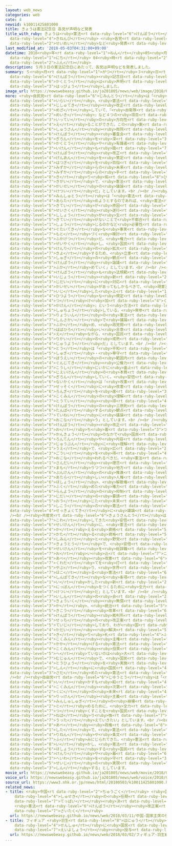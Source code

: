 ```yaml
---
layout: web_news
categories: web
cate: 4
newsid: k10011425801000
title: きょうは憲法記念日 各党が声明など発表
title_with_ruby: きょうは<ruby>憲法<rt data-ruby-level="6">けんぽう</rt></ruby><ruby>記念日<rt
  data-ruby-level="4">きねんび</rt></ruby> <ruby>各党<rt data-ruby-level="6">かくとう</rt></ruby>が<ruby>声明<rt
  data-ruby-level="2">せいめい</rt></ruby>など<ruby>発表<rt data-ruby-level="3">はっぴょう</rt></ruby>
last_modified_at: '2018-05-03T04:31:00+09:00'
datetime: 2018<ruby>年<rt data-ruby-level="1">ねん</rt></ruby>05<ruby>月<rt data-ruby-level="1">がつ</rt></ruby>03<ruby>日<rt
  data-ruby-level="1">にち</rt></ruby> 04<ruby>時<rt data-ruby-level="2">じ</rt></ruby>31<ruby>分<rt
  data-ruby-level="2">ふん</rt></ruby>
description: ５月３日の憲法記念日にあたって、各党は声明などを発表しました。
summary: ５<ruby>月<rt data-ruby-level="1">がつ</rt></ruby>３<ruby>日<rt data-ruby-level="1">にち</rt></ruby>の<ruby>憲法<rt
  data-ruby-level="6">けんぽう</rt></ruby><ruby>記念日<rt data-ruby-level="4">きねんび</rt></ruby>にあたって、<ruby>各党<rt
  data-ruby-level="6">かくとう</rt></ruby>は<ruby>声明<rt data-ruby-level="2">せいめい</rt></ruby>などを<ruby>発表<rt
  data-ruby-level="3">はっぴょう</rt></ruby>しました。
image_url: https://newswebeasy.github.io/ja201805/news/web/image/2018/05/03/K10011425801_1805022357_1805030431_01_02.jpg
more: <ruby>自民党<rt data-ruby-level="6">じみんとう</rt></ruby>は「<ruby>結党<rt data-ruby-level="6">けっとう</rt></ruby><ruby>以来<rt
  data-ruby-level="4">いらい</rt></ruby>、<ruby>憲法<rt data-ruby-level="6">けんぽう</rt></ruby>の<ruby>自主的<rt
  data-ruby-level="4">じしゅてき</rt></ruby><ruby>改正<rt data-ruby-level="4">かいせい</rt></ruby>を<ruby>目指<rt
  data-ruby-level="3">めざ</rt></ruby>していて、『<ruby>自衛隊<rt data-ruby-level="5">じえいたい</rt></ruby>の<ruby>明記<rt
  data-ruby-level="2">めいき</rt></ruby>』など４つの<ruby>項目<rt data-ruby-level="7">こうもく</rt></ruby>で、<ruby>一定<rt
  data-ruby-level="3">いってい</rt></ruby>の<ruby>方向性<rt data-ruby-level="5">ほうこうせい</rt></ruby>を<ruby>得<rt
  data-ruby-level="4">え</rt></ruby>ることができた。この<ruby>案<rt data-ruby-level="4">あん</rt></ruby>をもとに、<ruby>衆参<rt
  data-ruby-level="6">しゅうさん</rt></ruby><ruby>両院<rt data-ruby-level="3">りょういん</rt></ruby>の<ruby>憲法<rt
  data-ruby-level="6">けんぽう</rt></ruby><ruby>審査会<rt data-ruby-level="7">しんさかい</rt></ruby>で<ruby>議論<rt
  data-ruby-level="6">ぎろん</rt></ruby>を<ruby>深<rt data-ruby-level="3">ふか</rt></ruby>めるとともに、<ruby>各党<rt
  data-ruby-level="6">かくとう</rt></ruby>や<ruby>有識者<rt data-ruby-level="5">ゆうしきしゃ</rt></ruby>の<ruby>意見<rt
  data-ruby-level="3">いけん</rt></ruby>も<ruby>踏<rt data-ruby-level="7">ふ</rt></ruby>まえながら、<ruby>憲法<rt
  data-ruby-level="6">けんぽう</rt></ruby><ruby>改正<rt data-ruby-level="4">かいせい</rt></ruby><ruby>原案<rt
  data-ruby-level="4">げんあん</rt></ruby>を<ruby>策定<rt data-ruby-level="6">さくてい</rt></ruby>し、<ruby>発議<rt
  data-ruby-level="4">はつぎ</rt></ruby>を<ruby>目指<rt data-ruby-level="3">めざ</rt></ruby>していく。<ruby>自<rt
  data-ruby-level="2">みずか</rt></ruby>らの<ruby>未来<rt data-ruby-level="4">みらい</rt></ruby>を<ruby>自<rt
  data-ruby-level="2">みずか</rt></ruby>らの<ruby>手<rt data-ruby-level="1">て</rt></ruby>で<ruby>切<rt
  data-ruby-level="8">き</rt></ruby>り<ruby>拓<rt data-ruby-level="8">ひら</rt></ruby>いていく<ruby>気概<rt
  data-ruby-level="7">きがい</rt></ruby>で、<ruby>憲法<rt data-ruby-level="6">けんぽう</rt></ruby><ruby>改正<rt
  data-ruby-level="4">かいせい</rt></ruby>の<ruby>議論<rt data-ruby-level="6">ぎろん</rt></ruby>をリードしていく<ruby>決意<rt
  data-ruby-level="3">けつい</rt></ruby>だ」としています。<br /><br /><ruby>立憲<rt data-ruby-level="6">りっけん</rt></ruby><ruby>民主党<rt
  data-ruby-level="6">みんしゅとう</rt></ruby>は「<ruby>憲法<rt data-ruby-level="6">けんぽう</rt></ruby>を<ruby>改<rt
  data-ruby-level="4">あらた</rt></ruby>めようとするのであれば、<ruby>憲法<rt data-ruby-level="6">けんぽう</rt></ruby>の<ruby>規定<rt
  data-ruby-level="5">きてい</rt></ruby>が<ruby>原因<rt data-ruby-level="5">げんいん</rt></ruby>で<ruby>政策<rt
  data-ruby-level="6">せいさく</rt></ruby><ruby>遂行<rt data-ruby-level="7">すいこう</rt></ruby>に<ruby>支障<rt
  data-ruby-level="6">ししょう</rt></ruby>が<ruby>生<rt data-ruby-level="1">しょう</rt></ruby>じるのかや、<ruby>規定<rt
  data-ruby-level="5">きてい</rt></ruby>がないことで<ruby>不都合<rt data-ruby-level="4">ふつごう</rt></ruby>が<ruby>生<rt
  data-ruby-level="1">しょう</rt></ruby>じるのかなど<ruby>必要性<rt data-ruby-level="5">ひつようせい</rt></ruby>について、<ruby>具体的<rt
  data-ruby-level="4">ぐたいてき</rt></ruby>な<ruby>事実<rt data-ruby-level="3">じじつ</rt></ruby>に<ruby>基<rt
  data-ruby-level="7">もと</rt></ruby>づく<ruby>検討<rt data-ruby-level="6">けんとう</rt></ruby>が<ruby>不可欠<rt
  data-ruby-level="5">ふかけつ</rt></ruby>だ。<ruby>権力<rt data-ruby-level="6">けんりょく</rt></ruby>を<ruby>制約<rt
  data-ruby-level="5">せいやく</rt></ruby>し、<ruby>国民<rt data-ruby-level="4">こくみん</rt></ruby>の<ruby>権利<rt
  data-ruby-level="6">けんり</rt></ruby>の<ruby>拡大<rt data-ruby-level="6">かくだい</rt></ruby>に<ruby>寄与<rt
  data-ruby-level="7">きよ</rt></ruby>するため、<ruby>立憲<rt data-ruby-level="6">りっけん</rt></ruby><ruby>主義<rt
  data-ruby-level="5">しゅぎ</rt></ruby>の<ruby>観点<rt data-ruby-level="4">かんてん</rt></ruby>からの<ruby>憲法<rt
  data-ruby-level="6">けんぽう</rt></ruby><ruby>論議<rt data-ruby-level="6">ろんぎ</rt></ruby>を<ruby>深<rt
  data-ruby-level="3">ふか</rt></ruby>めていく」としています。<br /><br /><ruby>公明党<rt data-ruby-level="6">こうめいとう</rt></ruby>は「<ruby>憲法<rt
  data-ruby-level="6">けんぽう</rt></ruby>も<ruby>法規範<rt data-ruby-level="7">ほうきはん</rt></ruby>である<ruby>以上<rt
  data-ruby-level="4">いじょう</rt></ruby><ruby>新<rt data-ruby-level="2">あたら</rt></ruby>しい<ruby>時代<rt
  data-ruby-level="3">じだい</rt></ruby>に<ruby>対応<rt data-ruby-level="5">たいおう</rt></ruby>した<ruby>改正<rt
  data-ruby-level="4">かいせい</rt></ruby>があってもしかるべきで、<ruby>現憲法<rt data-ruby-level="6">げんけんぽう</rt></ruby>を<ruby>維持<rt
  data-ruby-level="7">いじ</rt></ruby>した<ruby>上<rt data-ruby-level="1">うえ</rt></ruby>で、<ruby>必要<rt
  data-ruby-level="4">ひつよう</rt></ruby>な<ruby>規定<rt data-ruby-level="5">きてい</rt></ruby>を<ruby>付<rt
  data-ruby-level="4">つ</rt></ruby>け<ruby>加<rt data-ruby-level="4">くわ</rt></ruby>える『<ruby>加憲<rt
  data-ruby-level="6">かけん</rt></ruby>』という<ruby>方法<rt data-ruby-level="4">ほうほう</rt></ruby>を<ruby>主張<rt
  data-ruby-level="5">しゅちょう</rt></ruby>している。<ruby>衆参<rt data-ruby-level="6">しゅうさん</rt></ruby><ruby>両院<rt
  data-ruby-level="3">りょういん</rt></ruby>の<ruby>憲法<rt data-ruby-level="6">けんぽう</rt></ruby><ruby>審査会<rt
  data-ruby-level="7">しんさかい</rt></ruby>で<ruby>議論<rt data-ruby-level="6">ぎろん</rt></ruby>を<ruby>深<rt
  data-ruby-level="3">ふか</rt></ruby>め、<ruby>政党間<rt data-ruby-level="6">せいとうかん</rt></ruby>で<ruby>幅広<rt
  data-ruby-level="7">はばひろ</rt></ruby>い<ruby>合意<rt data-ruby-level="3">ごうい</rt></ruby>を<ruby>得<rt
  data-ruby-level="4">え</rt></ruby>ながら、<ruby>国民<rt data-ruby-level="4">こくみん</rt></ruby><ruby>理解<rt
  data-ruby-level="5">りかい</rt></ruby>の<ruby>成熟<rt data-ruby-level="6">せいじゅく</rt></ruby>をともなっていくことが<ruby>重要<rt
  data-ruby-level="4">じゅうよう</rt></ruby>だ」としています。<br /><br /><ruby>希望<rt data-ruby-level="4">きぼう</rt></ruby>の<ruby>党<rt
  data-ruby-level="6">とう</rt></ruby>は「<ruby>平和<rt data-ruby-level="3">へいわ</rt></ruby><ruby>主義<rt
  data-ruby-level="5">しゅぎ</rt></ruby>・<ruby>専守<rt data-ruby-level="6">せんしゅ</rt></ruby><ruby>防衛<rt
  data-ruby-level="5">ぼうえい</rt></ruby>の<ruby>範囲内<rt data-ruby-level="7">はんいない</rt></ruby>で、<ruby>軍事的<rt
  data-ruby-level="4">ぐんじてき</rt></ruby><ruby>公権力<rt data-ruby-level="6">こうけんりょく</rt></ruby>の<ruby>行使<rt
  data-ruby-level="3">こうし</rt></ruby>にいかに<ruby>歯止<rt data-ruby-level="3">はど</rt></ruby>めをかけるのかという<ruby>自衛権<rt
  data-ruby-level="6">じえいけん</rt></ruby>の<ruby>本質<rt data-ruby-level="5">ほんしつ</rt></ruby>から<ruby>議論<rt
  data-ruby-level="6">ぎろん</rt></ruby>していく。<ruby>安倍<rt data-ruby-level="8">あべ</rt></ruby><ruby>内閣<rt
  data-ruby-level="6">ないかく</rt></ruby>は『<ruby>改憲<rt data-ruby-level="6">かいけん</rt></ruby>ありき』で<ruby>拙速<rt
  data-ruby-level="7">せっそく</rt></ruby>に<ruby>改憲<rt data-ruby-level="6">かいけん</rt></ruby><ruby>論議<rt
  data-ruby-level="6">ろんぎ</rt></ruby>を<ruby>進<rt data-ruby-level="3">すす</rt></ruby>めようとしており、<ruby>国民<rt
  data-ruby-level="4">こくみん</rt></ruby>の<ruby>理解<rt data-ruby-level="5">りかい</rt></ruby>は<ruby>到底<rt
  data-ruby-level="7">とうてい</rt></ruby><ruby>得<rt data-ruby-level="4">え</rt></ruby>られない。<ruby>憲法<rt
  data-ruby-level="6">けんぽう</rt></ruby>の<ruby>三原則<rt data-ruby-level="5">さんげんそく</rt></ruby>をより<ruby>担保<rt
  data-ruby-level="6">たんぽ</rt></ruby>する<ruby>観点<rt data-ruby-level="4">かんてん</rt></ruby>から<ruby>丁寧<rt
  data-ruby-level="7">ていねい</rt></ruby>に<ruby>議論<rt data-ruby-level="6">ぎろん</rt></ruby>を<ruby>行<rt
  data-ruby-level="2">おこな</rt></ruby>う」としています。<br /><br /><ruby>民進党<rt data-ruby-level="6">みんしんとう</rt></ruby>は「<ruby>憲法<rt
  data-ruby-level="6">けんぽう</rt></ruby><ruby>改正<rt data-ruby-level="4">かいせい</rt></ruby>は<ruby>落<rt
  data-ruby-level="3">お</rt></ruby>ち<ruby>着<rt data-ruby-level="3">つ</rt></ruby>いた<ruby>環境<rt
  data-ruby-level="7">かんきょう</rt></ruby>のなかで<ruby>国民<rt data-ruby-level="4">こくみん</rt></ruby>が<ruby>論点<rt
  data-ruby-level="6">ろんてん</rt></ruby>や<ruby>内容<rt data-ruby-level="5">ないよう</rt></ruby>を<ruby>十分<rt
  data-ruby-level="2">じゅうぶん</rt></ruby>に<ruby>理解<rt data-ruby-level="5">りかい</rt></ruby>した<ruby>上<rt
  data-ruby-level="1">うえ</rt></ruby>で、<ruby>広<rt data-ruby-level="2">ひろ</rt></ruby>く<ruby>合意<rt
  data-ruby-level="3">ごうい</rt></ruby>を<ruby>得<rt data-ruby-level="4">え</rt></ruby>て<ruby>行<rt
  data-ruby-level="2">おこな</rt></ruby>われるべきだ。<ruby>憲法<rt data-ruby-level="6">けんぽう</rt></ruby>の<ruby>三大<rt
  data-ruby-level="1">さんだい</rt></ruby><ruby>理念<rt data-ruby-level="4">りねん</rt></ruby>を<ruby>守<rt
  data-ruby-level="3">まも</rt></ruby>りつつ<ruby>地方<rt data-ruby-level="2">ちほう</rt></ruby><ruby>分権<rt
  data-ruby-level="6">ぶんけん</rt></ruby>の<ruby>推進<rt data-ruby-level="6">すいしん</rt></ruby>、<ruby>新<rt
  data-ruby-level="2">あたら</rt></ruby>しい<ruby>人権<rt data-ruby-level="6">じんけん</rt></ruby>の<ruby>保障<rt
  data-ruby-level="6">ほしょう</rt></ruby>、<ruby>解散権<rt data-ruby-level="6">かいさんけん</rt></ruby>を<ruby>含<rt
  data-ruby-level="7">ふく</rt></ruby>めた<ruby>権力<rt data-ruby-level="6">けんりょく</rt></ruby><ruby>乱用<rt
  data-ruby-level="6">らんよう</rt></ruby>の<ruby>抑制<rt data-ruby-level="7">よくせい</rt></ruby>など<ruby>時代<rt
  data-ruby-level="3">じだい</rt></ruby>の<ruby>要請<rt data-ruby-level="7">ようせい</rt></ruby>に<ruby>応<rt
  data-ruby-level="5">おう</rt></ruby>じた<ruby>未来<rt data-ruby-level="4">みらい</rt></ruby><ruby>志向<rt
  data-ruby-level="5">しこう</rt></ruby>の<ruby>憲法<rt data-ruby-level="6">けんぽう</rt></ruby>を<ruby>積極的<rt
  data-ruby-level="4">せっきょくてき</rt></ruby>に<ruby>議論<rt data-ruby-level="6">ぎろん</rt></ruby>していく」としています。<br
  /><br /><ruby>共産党<rt data-ruby-level="6">きょうさんとう</rt></ruby>は「<ruby>憲法<rt data-ruby-level="6">けんぽう</rt></ruby>を<ruby>壊<rt
  data-ruby-level="7">こわ</rt></ruby>してきた<ruby>安倍<rt data-ruby-level="8">あべ</rt></ruby><ruby>政権<rt
  data-ruby-level="6">せいけん</rt></ruby>に、<ruby>憲法<rt data-ruby-level="6">けんぽう</rt></ruby>を<ruby>変<rt
  data-ruby-level="4">か</rt></ruby>える<ruby>資格<rt data-ruby-level="5">しかく</rt></ruby>も、<ruby>語<rt
  data-ruby-level="2">かた</rt></ruby>る<ruby>資格<rt data-ruby-level="5">しかく</rt></ruby>もない。<ruby>市民<rt
  data-ruby-level="4">しみん</rt></ruby>と<ruby>野党<rt data-ruby-level="6">やとう</rt></ruby>の<ruby>共闘<rt
  data-ruby-level="7">きょうとう</rt></ruby>で、<ruby>安倍<rt data-ruby-level="8">あべ</rt></ruby><ruby>政権<rt
  data-ruby-level="6">せいけん</rt></ruby>を<ruby>総辞職<rt data-ruby-level="5">そうじしょく</rt></ruby>に<ruby>追<rt
  data-ruby-level="7">お</rt></ruby>い<ruby>込<rt data-ruby-level="7">こ</rt></ruby>み、<ruby>安倍<rt
  data-ruby-level="8">あべ</rt></ruby><ruby>改憲<rt data-ruby-level="6">かいけん</rt></ruby>の<ruby>企<rt
  data-ruby-level="7">くわだ</rt></ruby>てを<ruby>打<rt data-ruby-level="5">う</rt></ruby>ち<ruby>破<rt
  data-ruby-level="5">やぶ</rt></ruby>り、<ruby>世界<rt data-ruby-level="3">せかい</rt></ruby>に<ruby>誇<rt
  data-ruby-level="7">ほこ</rt></ruby>る<ruby>憲法<rt data-ruby-level="6">けんぽう</rt></ruby>の<ruby>進歩的<rt
  data-ruby-level="4">しんぽてき</rt></ruby>な<ruby>条項<rt data-ruby-level="7">じょうこう</rt></ruby>を<ruby>生<rt
  data-ruby-level="1">い</rt></ruby>かした<ruby>新<rt data-ruby-level="2">あたら</rt></ruby>しい<ruby>日本<rt
  data-ruby-level="1">にっぽん</rt></ruby>をつくるために<ruby>全力<rt data-ruby-level="3">ぜんりょく</rt></ruby>をあげる<ruby>決意<rt
  data-ruby-level="3">けつい</rt></ruby>だ」としています。<br /><br /><ruby>日本<rt data-ruby-level="1">にっぽん</rt></ruby><ruby>維新<rt
  data-ruby-level="7">いしん</rt></ruby>の<ruby>会<rt data-ruby-level="2">かい</rt></ruby>は「<ruby>教育<rt
  data-ruby-level="3">きょういく</rt></ruby><ruby>無償<rt data-ruby-level="7">むしょう</rt></ruby><ruby>化<rt
  data-ruby-level="3">か</rt></ruby>、<ruby>統治<rt data-ruby-level="5">とうち</rt></ruby><ruby>機構<rt
  data-ruby-level="5">きこう</rt></ruby><ruby>改革<rt data-ruby-level="6">かいかく</rt></ruby>、<ruby>憲法<rt
  data-ruby-level="6">けんぽう</rt></ruby><ruby>裁判所<rt data-ruby-level="6">さいばんしょ</rt></ruby><ruby>設置<rt
  data-ruby-level="5">せっち</rt></ruby>の<ruby>改正案<rt data-ruby-level="4">かいせいあん</rt></ruby>を<ruby>提示<rt
  data-ruby-level="5">ていじ</rt></ruby>しており、わが<ruby>国<rt data-ruby-level="2">くに</rt></ruby>の<ruby>課題<rt
  data-ruby-level="4">かだい</rt></ruby><ruby>解決<rt data-ruby-level="5">かいけつ</rt></ruby>の<ruby>切<rt
  data-ruby-level="4">き</rt></ruby>り<ruby>札<rt data-ruby-level="4">ふだ</rt></ruby>になる。<ruby>国民<rt
  data-ruby-level="4">こくみん</rt></ruby><ruby>主権<rt data-ruby-level="6">しゅけん</rt></ruby>を<ruby>掲<rt
  data-ruby-level="7">かか</rt></ruby>げる<ruby>憲法<rt data-ruby-level="6">けんぽう</rt></ruby>が<ruby>国民<rt
  data-ruby-level="4">こくみん</rt></ruby><ruby>投票<rt data-ruby-level="4">とうひょう</rt></ruby>を<ruby>経<rt
  data-ruby-level="5">へ</rt></ruby>ていないのは<ruby>大<rt data-ruby-level="1">おお</rt></ruby>いなる<ruby>矛盾<rt
  data-ruby-level="7">むじゅん</rt></ruby>で、<ruby>国民<rt data-ruby-level="4">こくみん</rt></ruby><ruby>投票<rt
  data-ruby-level="4">とうひょう</rt></ruby>を<ruby>実施<rt data-ruby-level="7">じっし</rt></ruby>し、<ruby>真<rt
  data-ruby-level="3">しん</rt></ruby>に<ruby>国民<rt data-ruby-level="4">こくみん</rt></ruby>の<ruby>定<rt
  data-ruby-level="3">さだ</rt></ruby>めた<ruby>憲法<rt data-ruby-level="6">けんぽう</rt></ruby>にする」としています。<br
  /><br /><ruby>自由党<rt data-ruby-level="6">じゆうとう</rt></ruby>は「<ruby>憲法<rt data-ruby-level="6">けんぽう</rt></ruby>を<ruby>活<rt
  data-ruby-level="8">い</rt></ruby>かすも<ruby>殺<rt data-ruby-level="4">ころ</rt></ruby>すも、<ruby>国民<rt
  data-ruby-level="4">こくみん</rt></ruby><ruby>次第<rt data-ruby-level="7">しだい</rt></ruby>だ。この<ruby>国<rt
  data-ruby-level="2">くに</rt></ruby>の<ruby>未来<rt data-ruby-level="4">みらい</rt></ruby>のため、<ruby>立憲<rt
  data-ruby-level="6">りっけん</rt></ruby><ruby>主義<rt data-ruby-level="5">しゅぎ</rt></ruby>、<ruby>民主主義<rt
  data-ruby-level="5">みんしゅしゅぎ</rt></ruby>の<ruby>崩壊<rt data-ruby-level="7">ほうかい</rt></ruby>を<ruby>止<rt
  data-ruby-level="2">と</rt></ruby>めるために、<ruby>全力<rt data-ruby-level="3">ぜんりょく</rt></ruby>を<ruby>尽<rt
  data-ruby-level="7">つ</rt></ruby>くすことを<ruby>国民<rt data-ruby-level="4">こくみん</rt></ruby>に<ruby>粘<rt
  data-ruby-level="7">ねば</rt></ruby>り<ruby>強<rt data-ruby-level="7">づよ</rt></ruby>く<ruby>訴<rt
  data-ruby-level="7">うった</rt></ruby>えていきたい」としています。<br /><br /><ruby>社民党<rt data-ruby-level="6">しゃみんとう</rt></ruby>は「<ruby>安倍<rt
  data-ruby-level="8">あべ</rt></ruby><ruby>政権<rt data-ruby-level="6">せいけん</rt></ruby>の<ruby>下<rt
  data-ruby-level="1">した</rt></ruby>で、<ruby>憲法<rt data-ruby-level="6">けんぽう</rt></ruby>の<ruby>理念<rt
  data-ruby-level="4">りねん</rt></ruby>や<ruby>条文<rt data-ruby-level="5">じょうぶん</rt></ruby>が<ruby>踏<rt
  data-ruby-level="7">ふ</rt></ruby>みにじられてきた。<ruby>憲法<rt data-ruby-level="6">けんぽう</rt></ruby>を<ruby>活<rt
  data-ruby-level="8">い</rt></ruby>かし、<ruby>憲法<rt data-ruby-level="6">けんぽう</rt></ruby>が<ruby>保障<rt
  data-ruby-level="6">ほしょう</rt></ruby>する<ruby>国民<rt data-ruby-level="4">こくみん</rt></ruby>の<ruby>権利<rt
  data-ruby-level="6">けんり</rt></ruby>や<ruby>暮<rt data-ruby-level="6">く</rt></ruby>らし、<ruby>平和<rt
  data-ruby-level="3">へいわ</rt></ruby>を<ruby>守<rt data-ruby-level="3">まも</rt></ruby>る<ruby>政治<rt
  data-ruby-level="5">せいじ</rt></ruby>の<ruby>実現<rt data-ruby-level="5">じつげん</rt></ruby>にまい<ruby>進<rt
  data-ruby-level="3">しん</rt></ruby>する」としています。
movie_url: https://newswebeasy.github.io/ja201805/news/web/movie/2018/05/03/k10011425801_201805030511_201805030521.mp4
voice_url: https://newswebeasy.github.io/ja201805/news/web/voice/2018/05/03/k10011425801_201805030511_201805030521.mp3
source_url: https://www3.nhk.or.jp/news/html/20180503/k10011425801000.html
related_news:
- title: <ruby>中国<rt data-ruby-level="2">ちゅうごく</rt></ruby> <ruby>国家<rt data-ruby-level="2">こっか</rt></ruby><ruby>主席<rt
    data-ruby-level="4">しゅせき</rt></ruby>の<ruby>任期<rt data-ruby-level="5">にんき</rt></ruby><ruby>撤廃<rt
    data-ruby-level="7">てっぱい</rt></ruby><ruby>決<rt data-ruby-level="3">き</rt></ruby>まる
    <ruby>憲法<rt data-ruby-level="6">けんぽう</rt></ruby><ruby>改正案<rt data-ruby-level="4">かいせいあん</rt></ruby>が<ruby>採択<rt
    data-ruby-level="7">さいたく</rt></ruby>
  url: https://newswebeasy.github.io/news/web/2018/03/11/中国-国家主席の任期撤廃決まる-憲法改正案が採択
- title: フィギュア <ruby>羽生<rt data-ruby-level="8">はにゅう</rt></ruby><ruby>結弦<rt data-ruby-level="7">ゆづる</rt></ruby><ruby>選手<rt
    data-ruby-level="4">せんしゅ</rt></ruby>に<ruby>国民<rt data-ruby-level="4">こくみん</rt></ruby><ruby>栄誉賞<rt
    data-ruby-level="7">えいよしょう</rt></ruby><ruby>授与<rt data-ruby-level="7">じゅよ</rt></ruby>へ
  url: https://newswebeasy.github.io/news/web/2018/03/02/フィギュア-羽生結弦選手に国民栄誉賞授与へ
...
```

